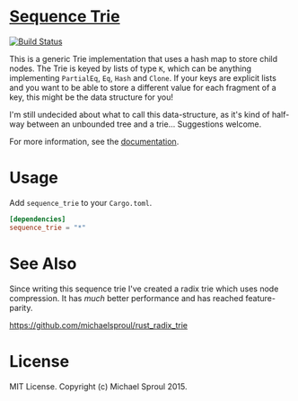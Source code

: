 [Sequence Trie][doc]
====

[![Build Status](https://travis-ci.org/michaelsproul/rust_sequence_trie.svg)](https://travis-ci.org/michaelsproul/rust_sequence_trie)

This is a generic Trie implementation that uses a hash map to store child nodes. The Trie is keyed by lists of type `K`, which can be anything implementing `PartialEq`, `Eq`, `Hash` and `Clone`. If your keys are explicit lists and you want to be able to store a different value for each fragment of a key, this might be the data structure for you!

I'm still undecided about what to call this data-structure, as it's kind of half-way between an unbounded tree and a trie... Suggestions welcome.

For more information, see the [documentation][doc].

[doc]: https://docs.rs/sequence_trie/

# Usage

Add `sequence_trie` to your `Cargo.toml`.

```toml
[dependencies]
sequence_trie = "*"
```

# See Also

Since writing this sequence trie I've created a radix trie which uses node compression. It has *much* better performance and has reached feature-parity.

https://github.com/michaelsproul/rust_radix_trie

# License

MIT License. Copyright (c) Michael Sproul 2015.
